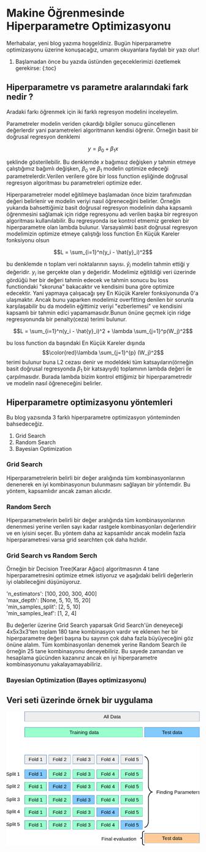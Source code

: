 # Makine Öğrenmesinde Hiperparametre Optimizasyonu

Merhabalar, yeni blog yazıma hoşgeldiniz. Bugün hiperparametre optimizasyonu üzerine konuşacağız, umarım okuyanlara faydalı bir yazı olur!

1. Başlamadan önce bu yazıda üstünden geçeceklerimizi özetlemek gerekirse:
{:toc}

## Hiperparametre vs parametre aralarındaki fark nedir ?

Aradaki farkı öğrenmek için iki farklı regresyon modelini inceleyelim.

Parametreler modelin veriden çıkardığı bilgiler sonucu güncellenen değerlerdir yani parametreleri algoritmanın kendisi öğrenir. Örneğin basit bir doğrusal regresyon denklemi 

$$y = \beta_0 + \beta_1x$$

şeklinde gösterilebilir. Bu denklemde $x$ bağımsız değişken $y$ tahmin etmeye çalıştığımız bağımlı değişken, $\beta_0$ ve $\beta_1$ modelin optimize edeceği parametrelerdir.Verilen verilere göre bir loss function eşliğinde doğrusal regresyon algoritması bu parametreleri optimize eder.

Hiperparametreler model eğitilmeye başlamadan önce bizim tarafımızdan değeri belirlenir ve modelin veriyi nasıl öğreneceğini belirler. Örneğin yukarıda bahsettiğimiz basit doğrusal regresyon modelinin daha kapsamlı öğrenmesini sağlamak için ridge regresyonu adı verilen başka bir regresyon algoritması kullanılabilir. Bu regresyonda ise kontrol etmemiz gereken bir hiperparametre olan lambda bulunur. Varsayalımki basit doğrusal regresyon modelimizin optimize etmeye çalıştığı loss function En Küçük Kareler fonksiyonu olsun 

$$L = \sum_{i=1}^n(y_i - \hat{y}_i)^2$$ 

bu denklemde n toplam veri noktalarının sayısı. $\hat{y}_i$ modelin tahmin ettiği y değeridir. $y_i$ ise gerçekte olan y değeridir. Modelimiz eğitildiği veri üzerinde gördüğü her bir değeri tahmin edecek ve tahmin sonucu bu loss functiondaki "skoruna" bakacaktır ve kendisini buna göre optimize edecektir. Yani yapmaya çalışacağı şey En Küçük Kareler fonksiyonunda 0'a ulaşmaktır. Ancak bunu yaparken modelimiz overfitting denilen bir sorunla karşılaşabilir bu da modelin eğittimiz veriyi "ezberlemesi" ve kendisini kapsamlı bir tahmin edici yapamamasıdır.Bunun önüne geçmek için ridge regresyonunda bir penalty(ceza) terimi bulunur.

$$L = \sum_{i=1}^n(y_i - \hat{y}_i)^2 + \lambda \sum_{j=1}^p(W_j)^2$$

bu loss function da başındaki En Küçük Kareler dışında $$\color{red}\lambda \sum_{j=1}^{p} (W_j)^2$$ terimi bulunur buna L2 cezası denir ve modeldeki tüm katsayıların(örneğin basit doğrusal regresyonda $\beta_1$ bir katsayıydı) toplamının lambda değeri ile çarpılmasıdır. Burada lambda bizim kontrol ettiğimiz bir hiperparametredir ve modelin nasıl öğreneceğini belirler.

## Hiperparametre optimizasyonu yöntemleri

Bu blog yazısında 3 farklı hiperparametre optimizasyon yönteminden bahsedeceğiz.

1. Grid Search
2. Random Search
3. Bayesian Optimization
   
### Grid Search

Hiperparametrelerin belirli bir değer aralığında tüm kombinasyonlarının denenerek en iyi kombinasyonun bulunmasını sağlayan bir yöntemdir. Bu yöntem, kapsamlıdır ancak zaman alıcıdır.

### Random Serch

Hiperparametrelerin belirli bir değer aralığında tüm kombinasyonlarının denenmesi yerine verilen sayı kadar rastgele kombinasyonları değerlendirir ve en iyisini seçer. Bu yöntem daha az kapsamlıdır ancak modelin fazla hiperparametresi varsa grid searchten çok daha hızlıdır.

### Grid Search vs Random Serch

Örneğin bir Decision Tree(Karar Ağacı) algoritmasının 4 tane hiperparametresini optimize etmek istiyoruz ve aşağıdaki belirli değerlerin iyi olabileceğini düşünüyoruz.

'n_estimators': [100, 200, 300, 400]\
'max_depth': [None, 5, 10, 15, 20]\
'min_samples_split': [2, 5, 10]\
'min_samples_leaf': [1, 2, 4]

Bu değerler üzerine Grid Search yaparsak Grid Search'ün deneyeceği 4x5x3x3'ten toplam 180 tane kombinasyon vardır ve eklenen her bir hiperparametre değeri başına bu sayının çok daha fazla büyüyeceğini göz önüne alalım. Tüm kombinasyonları denemek yerine Random Search ile örneğin 25 tane kombinasyonu deneyebiliriz. Bu sayede zamandan ve hesaplama gücünden kazanırız ancak en iyi hiperparametre kombinasyonunu yakalayamayabiliriz. 

### Bayesian Optimization (Bayes optimizasyonu)


## Veri seti üzerinde örnek bir uygulama

![](/images/hyperparameter-blog/grid_search_cross_validation.png "Cross validation şeması")
